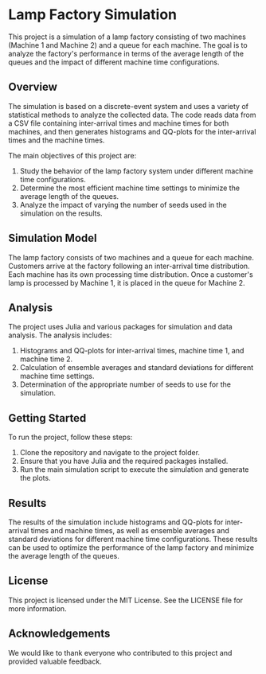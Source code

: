 # Lamp Factory Simulation

This project is a simulation of a lamp factory consisting of two machines (Machine 1 and Machine 2) and a queue for each machine. The goal is to analyze the factory's performance in terms of the average length of the queues and the impact of different machine time configurations.

## Overview

The simulation is based on a discrete-event system and uses a variety of statistical methods to analyze the collected data. The code reads data from a CSV file containing inter-arrival times and machine times for both machines, and then generates histograms and QQ-plots for the inter-arrival times and the machine times.

The main objectives of this project are:

1. Study the behavior of the lamp factory system under different machine time configurations.
2. Determine the most efficient machine time settings to minimize the average length of the queues.
3. Analyze the impact of varying the number of seeds used in the simulation on the results.

## Simulation Model

The lamp factory consists of two machines and a queue for each machine. Customers arrive at the factory following an inter-arrival time distribution. Each machine has its own processing time distribution. Once a customer's lamp is processed by Machine 1, it is placed in the queue for Machine 2.

## Analysis

The project uses Julia and various packages for simulation and data analysis. The analysis includes:

1. Histograms and QQ-plots for inter-arrival times, machine time 1, and machine time 2.
2. Calculation of ensemble averages and standard deviations for different machine time settings.
3. Determination of the appropriate number of seeds to use for the simulation.

## Getting Started

To run the project, follow these steps:

1. Clone the repository and navigate to the project folder.
2. Ensure that you have Julia and the required packages installed.
3. Run the main simulation script to execute the simulation and generate the plots.

## Results

The results of the simulation include histograms and QQ-plots for inter-arrival times and machine times, as well as ensemble averages and standard deviations for different machine time configurations. These results can be used to optimize the performance of the lamp factory and minimize the average length of the queues.

## License

This project is licensed under the MIT License. See the LICENSE file for more information.

## Acknowledgements

We would like to thank everyone who contributed to this project and provided valuable feedback.

